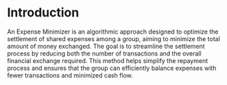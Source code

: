 # Introduction
An Expense Minimizer is an algorithmic approach designed to optimize the settlement of shared expenses among a group, aiming to minimize the total amount of money exchanged. The goal is to streamline the settlement process by reducing both the number of transactions and the overall financial exchange required. This method helps simplify the repayment process and ensures that the group can efficiently balance expenses with fewer transactions and minimized cash flow.
